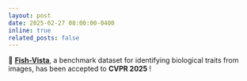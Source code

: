 ```yaml
---
layout: post
date: 2025-02-27 08:00:00-0400
inline: true
related_posts: false
---
```


🎉 **[Fish-Vista]([https://arxiv.org/abs/your_link_here](https://huggingface.co/datasets/imageomics/fish-vista))**, a benchmark dataset for identifying biological traits from images, has been accepted to **CVPR 2025** !
